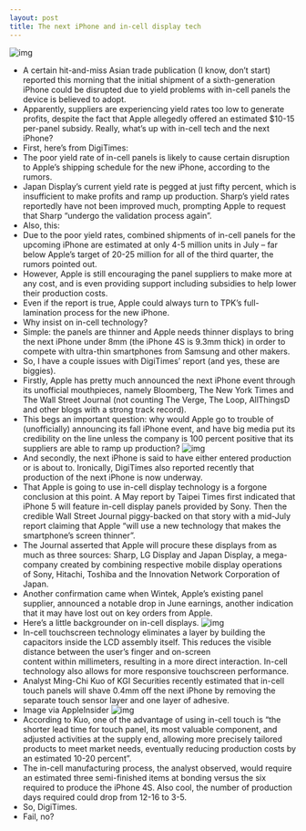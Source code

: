 ```yaml
---
layout: post
title: The next iPhone and in-cell display tech
---
```

![img](http://media.idownloadblog.com/wp-content/uploads/2012/07/iPhone-4S-white-Retina-glass.jpg)
* A certain hit-and-miss Asian trade publication (I know, don’t start) reported this morning that the initial shipment of a sixth-generation iPhone could be disrupted due to yield problems with in-cell panels the device is believed to adopt.
* Apparently, suppliers are experiencing yield rates too low to generate profits, despite the fact that Apple allegedly offered an estimated $10-15 per-panel subsidy. Really, what’s up with in-cell tech and the next iPhone?
* First, here’s from DigiTimes:
* The poor yield rate of in-cell panels is likely to cause certain disruption to Apple’s shipping schedule for the new iPhone, according to the rumors.
* Japan Display’s current yield rate is pegged at just fifty percent, which is insufficient to make profits and ramp up production. Sharp’s yield rates reportedly have not been improved much, prompting Apple to request that Sharp “undergo the validation process again”.
* Also, this:
* Due to the poor yield rates, combined shipments of in-cell panels for the upcoming iPhone are estimated at only 4-5 million units in July – far below Apple’s target of 20-25 million for all of the third quarter, the rumors pointed out.
* However, Apple is still encouraging the panel suppliers to make more at any cost, and is even providing support including subsidies to help lower their production costs.
* Even if the report is true, Apple could always turn to TPK’s full-lamination process for the new iPhone.
* Why insist on in-cell technology?
* Simple: the panels are thinner and Apple needs thinner displays to bring the next iPhone under 8mm (the iPhone 4S is 9.3mm thick) in order to compete with ultra-thin smartphones from Samsung and other makers.
* So, I have a couple issues with DigiTimes’ report (and yes, these are biggies).
* Firstly, Apple has pretty much announced the next iPhone event through its unofficial mouthpieces, namely Bloomberg, The New York Times and The Wall Street Journal (not counting The Verge, The Loop, AllThingsD and other blogs with a strong track record).
* This begs an important question: why would Apple go to trouble of (unofficially) announcing its fall iPhone event, and have big media put its credibility on the line unless the company is 100 percent positive that its suppliers are able to ramp up production?
![img](http://media.idownloadblog.com/wp-content/uploads/2012/07/iPhone-4S-White-Retina-Display-001.jpg)
* And secondly, the next iPhone is said to have either entered production or is about to. Ironically, DigiTimes also reported recently that production of the next iPhone is now underway.
* That Apple is going to use in-cell display technology is a forgone conclusion at this point. A May report by Taipei Times first indicated that iPhone 5 will feature in-cell display panels provided by Sony. Then the credible Wall Street Journal piggy-backed on that story with a mid-July report claiming that Apple “will use a new technology that makes the smartphone’s screen thinner”.
* The Journal asserted that Apple will procure these displays from as much as three sources: Sharp, LG Display and Japan Display, a mega-company created by combining respective mobile display operations of Sony, Hitachi, Toshiba and the Innovation Network Corporation of Japan.
* Another confirmation came when Wintek, Apple’s existing panel supplier, announced a notable drop in June earnings, another indication that it may have lost out on key orders from Apple.
* Here’s a little backgrounder on in-cell displays.
![img](http://media.idownloadblog.com/wp-content/uploads/2012/07/Current-LCD-vs-in-cell.jpg)
* In-cell touchscreen technology eliminates a layer by building the capacitors inside the LCD assembly itself. This reduces the visible distance between the user’s finger and on-screen content within millimeters, resulting in a more direct interaction. In-cell technology also allows for more responsive touchscreen performance.
* Analyst Ming-Chi Kuo of KGI Securities recently estimated that in-cell touch panels will shave 0.4mm off the next iPhone by removing the separate touch sensor layer and one layer of adhesive.
* Image via AppleInsider
![img](http://media.idownloadblog.com/wp-content/uploads/2012/07/iPhone-4S-and-iPhone-5-display.png)
* According to Kuo, one of the advantage of using in-cell touch is “the shorter lead time for touch panel, its most valuable component, and adjusted activities at the supply end, allowing more precisely tailored products to meet market needs, eventually reducing production costs by an estimated 10-20 percent”.
* The in-cell manufacturing process, the analyst observed, would require an estimated three semi-finished items at bonding versus the six required to produce the iPhone 4S. Also cool, the number of production days required could drop from 12-16 to 3-5.
* So, DigiTimes.
* Fail, no?

